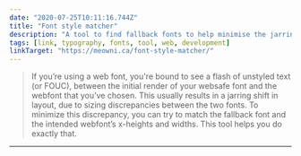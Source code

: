 ```yaml
---
date: "2020-07-25T10:11:16.744Z"
title: "Font style matcher"
description: "A tool to find fallback fonts to help minimise the jarring effect of FOUC"
tags: [link, typography, fonts, tool, web, development]
linkTarget: "https://meowni.ca/font-style-matcher/"
---
```

> If you’re using a web font, you're bound to see a flash of unstyled text (or FOUC), between the initial render of your websafe font and the webfont that you’ve chosen. This usually results in a jarring shift in layout, due to sizing discrepancies between the two fonts. To minimize this discrepancy, you can try to match the fallback font and the intended webfont’s x-heights and widths. This tool helps you do exactly that.
---
